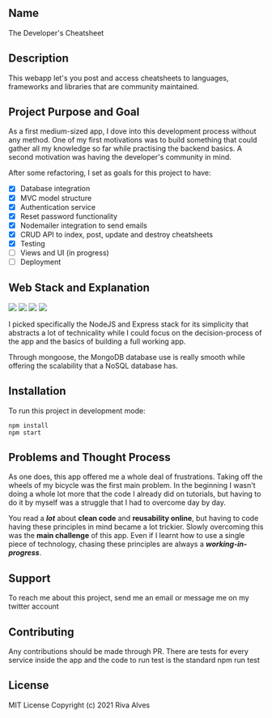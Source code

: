 ## Name

The Developer's Cheatsheet

## Description

This webapp let's you post and access cheatsheets to languages, frameworks and libraries that are community maintained.

## Project Purpose and Goal

As a first medium-sized app, I dove into this development process without any method. One of my first motivations was to build something that could gather all my knowledge so far while practising the backend basics. A second motivation was having the developer's community in mind.

After some refactoring, I set as goals for this project to have:
- [x] Database integration
- [x] MVC model structure
- [x] Authentication service
- [x] Reset password functionality
- [x] Nodemailer integration to send emails
- [x] CRUD API to index, post, update and destroy cheatsheets
- [x] Testing
- [ ] Views and UI (in progress)
- [ ] Deployment

## Web Stack and Explanation
![](https://img.shields.io/badge/code-JavaScript-lightblue)
![](https://img.shields.io/badge/database-MongoDB-yellowgreen)
![](https://img.shields.io/badge/code-NodeJS-white)
![](https://img.shields.io/badge/code-ExpressJS-white)

I picked specifically the NodeJS and Express stack for its simplicity that abstracts a lot of technicality while I could focus on the decision-process of the app and the basics of building a full working app. 

Through mongoose, the MongoDB database use is really smooth while offering the scalability that a NoSQL database has.

## Installation

To run this project in development mode:

```
npm install
npm start
```

## Problems and Thought Process

As one does, this app offered me a whole deal of frustrations. Taking off the wheels of my bicycle was the first main problem. In the beginning I wasn't doing a whole lot more that the code I already did on tutorials, but having to do it by myself was a struggle that I had to overcome day by day.

You read a ***lot*** about **clean code** and **reusability online**, but having to code having these principles in mind became a lot trickier. Slowly overcoming this was the **main challenge** of this app. Even if I learnt how to use a single piece of technology, chasing these principles are always a ***working-in-progress***.

## Support

To reach me about this project, send me an email or message me on my twitter account

## Contributing

Any contributions should be made through PR. There are tests for every service inside the app and the code to run test is the standard npm run test

## License

MIT License Copyright (c) 2021 Riva Alves



